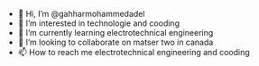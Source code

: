 - 👋 Hi, I’m @gahharmohammedadel
- 👀 I’m interested in technologie and cooding 
- 🌱 I’m currently learning electrotechnical engineering
- 💞️ I’m looking to collaborate on matser two in canada
- 📫 How to reach me electrotechnical engineering and cooding

<!---
gahharmohammedadel/gahharmohammedadel is a ✨ special ✨ repository because its `README.md` (this file) appears on your GitHub profile.
You can click the Preview link to take a look at your changes.
--->
